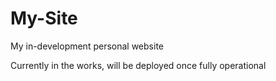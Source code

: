 # My-Site

My in-development personal website

Currently in the works, will be deployed once fully operational
